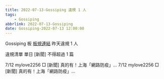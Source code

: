 ```yaml
---
title: 2022-07-13-Gossiping 違規 1 人
tags:
    - Gossiping
abbrlink: 2022-07-13-Gossiping
date: Gossiping-2022-07-13 12:00:00
---
```

Gossiping 板 [板規連結](https://www.ptt.cc/bbs/Gossiping/M.1637425085.A.07D.html)
昨天違規 1 人
<!-- more -->

違規清單
單日 [新聞] 不得超過 1 篇

7/12 mylove2256 □ [新聞] 真的有！上海「網路防疫」…
7/12 mylove2256 □ [新聞] 真的有！上海「網路防疫」…
